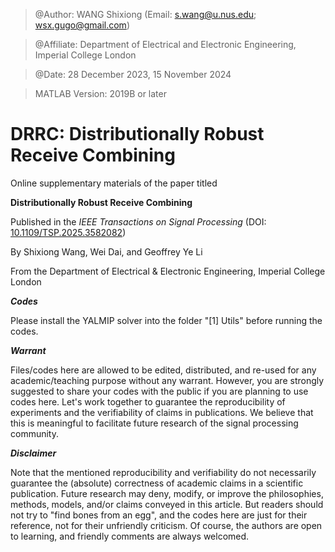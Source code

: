 > @Author: WANG Shixiong (Email: <s.wang@u.nus.edu>; <wsx.gugo@gmail.com>)

> @Affiliate: Department of Electrical and Electronic Engineering, Imperial College London

> @Date: 28 December 2023, 15 November 2024

> MATLAB Version: 2019B or later

# DRRC: Distributionally Robust Receive Combining

Online supplementary materials of the paper titled 

**Distributionally Robust Receive Combining**

Published in the _IEEE Transactions on Signal Processing_ (DOI: [10.1109/TSP.2025.3582082](https://ieeexplore.ieee.org/document/11048511))
   
By Shixiong Wang, Wei Dai, and Geoffrey Ye Li

From the Department of Electrical & Electronic Engineering, Imperial College London
   
***Codes***

Please install the YALMIP solver into the folder "[1] Utils" before running the codes.

***Warrant***

Files/codes here are allowed to be edited, distributed, and re-used for any academic/teaching purpose without any warrant. However, you are strongly suggested to share your codes with the public if you are planning to use codes here. Let's work together to guarantee the reproducibility of experiments and the verifiability of claims in publications. We believe that this is meaningful to facilitate future research of the signal processing community.

***Disclaimer***

Note that the mentioned reproducibility and verifiability do not necessarily guarantee the (absolute) correctness of academic claims in a scientific publication. Future research may deny, modify, or improve the philosophies, methods, models, and/or claims conveyed in this article. But readers should not try to "find bones from an egg", and the codes here are just for their reference, not for their unfriendly criticism. Of course, the authors are open to learning, and friendly comments are always welcomed.
